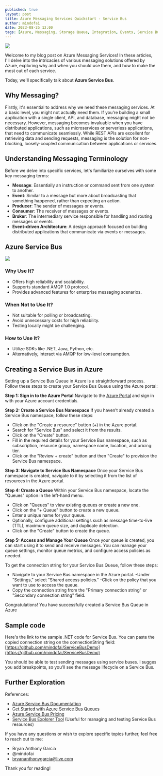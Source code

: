 ```yaml
---
published: true
layout: post
title: Azure Messaging Services Quickstart - Service Bus
author: mindofai
date: 2023-08-25 12:00
tags: [Azure, Messaging, Storage Queue, Integration, Events, Service Bus]
---
```


<img src="{{site.baseurl}}/SB.png"/>


Welcome to my blog post on Azure Messaging Services! In these articles, I'll delve into the intricacies of various messaging solutions offered by Azure, exploring why and when you should use them, and how to make the most out of each service.

Today, we'll specifically talk about **Azure Service Bus**.

## Why Messaging?

Firstly, it's essential to address why we need these messaging services. At a basic level, you might not actually need them. If you're building a small application with a single client, API, and database, messaging might not be necessary. However, messaging becomes invaluable when you have distributed applications, such as microservices or serverless applications, that need to communicate seamlessly. While REST APIs are excellent for retrieving data and sending requests, messaging is the solution for non-blocking, loosely-coupled communication between applications or services.

## Understanding Messaging Terminology

Before we delve into specific services, let's familiarize ourselves with some key messaging terms:

- **Message**: Essentially an instruction or command sent from one system to another.
- **Event**: Similar to a message but more about broadcasting that something happened, rather than expecting an action.
- **Producer**: The sender of messages or events.
- **Consumer**: The receiver of messages or events.
- **Broker**: The intermediary service responsible for handling and routing messages or events.
- **Event-driven Architecture**: A design approach focused on building distributed applications that communicate via events or messages.

## Azure Service Bus

<img src="{{site.baseurl}}/MS-3.png"/>

### Why Use It?

- Offers high reliability and scalability.
- Supports standard AMQP 1.0 protocol.
- Provides advanced features for enterprise messaging scenarios.

### When Not to Use It?

- Not suitable for polling or broadcasting.
- Avoid unnecessary costs for high reliability.
- Testing locally might be challenging.

### How to Use It?

- Utilize SDKs like .NET, Java, Python, etc.
- Alternatively, interact via AMQP for low-level consumption.

## Creating a Service Bus in Azure

Setting up a Service Bus Queue in Azure is a straightforward process. Follow these steps to create your Service Bus Queue using the Azure portal:

**Step 1: Sign in to the Azure Portal**
Navigate to the [Azure Portal](https://portal.azure.com/) and sign in with your Azure account credentials.

**Step 2: Create a Service Bus Namespace**
If you haven't already created a Service Bus namespace, follow these steps:

- Click on the "Create a resource" button (+) in the Azure portal.
- Search for "Service Bus" and select it from the results.
- Click on the "Create" button.
- Fill in the required details for your Service Bus namespace, such as subscription, resource group, namespace name, location, and pricing tier.
- Click on the "Review + create" button and then "Create" to provision the Service Bus namespace.

**Step 3: Navigate to Service Bus Namespace**
Once your Service Bus namespace is created, navigate to it by selecting it from the list of resources in the Azure portal.

**Step 4: Create a Queue**
Within your Service Bus namespace, locate the "Queues" option in the left-hand menu.

- Click on "Queues" to view existing queues or create a new one.
- Click on the "+ Queue" button to create a new queue.
- Enter a unique name for your queue.
- Optionally, configure additional settings such as message time-to-live (TTL), maximum queue size, and duplicate detection.
- Click on the "Create" button to create the queue.

**Step 5: Access and Manage Your Queue**
Once your queue is created, you can start using it to send and receive messages. You can manage your queue settings, monitor queue metrics, and configure access policies as needed.

To get the connection string for your Service Bus Queue, follow these steps:

- Navigate to your Service Bus namespace in the Azure portal.
-Under "Settings," select "Shared access policies."
-Click on the policy that you want to use to access the queue.
- Copy the connection string from the "Primary connection string" or "Secondary connection string" field.

Congratulations! You have successfully created a Service Bus Queue in Azure

## Sample code

Here's the link to the sample .NET code for Service Bus. You can paste the copied connection string on the connectionString field: [https://github.com/mindofai/ServiceBusDemo](https://github.com/mindofai/ServiceBusDemo)

You should be able to test sending messages using service buses. I sugges you add breakpoints, so you'll see the message lifecycle on a Service Bus.

## Further Exploration

References:

- [Azure Service Bus Documentation](https://docs.microsoft.com/en-us/azure/service-bus-messaging/)
- [Get Started with Azure Service Bus Queues](https://docs.microsoft.com/en-us/azure/service-bus-messaging/service-bus-quickstart-portal)
- [Azure Service Bus Pricing](https://azure.microsoft.com/en-us/pricing/details/service-bus/)
- [Service Bus Explorer Tool](https://github.com/paolosalvatori/ServiceBusExplorer) (Useful for managing and testing Service Bus resources)



If you have any questions or wish to explore specific topics further, feel free to reach out to me:

- Bryan Anthony Garcia
- @mindofai
- bryananthonygarcia@live.com

Thank you for reading!
